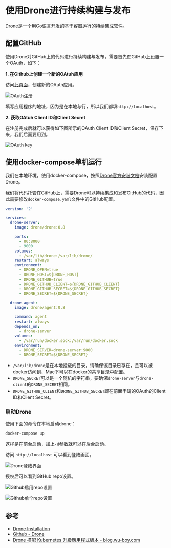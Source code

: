 # 使用Drone进行持续构建与发布

[Drone](https://drone.io)是一个用Go语言开发的基于容器运行的持续集成软件。

## 配置GitHub

使用Drone对GitHub上的代码进行持续构建与发布，需要首先在GitHub上设置一个OAuth，如下：

**1. 在Github上创建一个新的OAtuh应用**

访问[此頁面](https://github.com/settings/applications/new)，创建新的OAuth应用。

![OAuth注册](../images/github-oauth-register.jpg)

填写应用程序的地址，因为是在本地与行，所以我们都填`http://localhost`。

**2. 获取OAtuh Client ID和Client Secret**

在注册完成后就可以获得如下图所示的OAuth Client ID和Client Secret，保存下来，我们后面要用到。

![OAuth key](../images/github-oauth-drone-key.jpg)

## 使用docker-compose单机运行

我们在本地环境，使用docker-compose，按照[Drone官方安装文档](http://docs.drone.io/installation/)安装配置Drone。

我们将代码托管在GitHub上，需要Drone可以持续集成和发布GitHub的代码，因此需要修改`docker-compose.yaml`文件中的GitHub配置。

```yaml
version: '2'

services:
  drone-server:
    image: drone/drone:0.8

    ports:
      - 80:8000
      - 9000
    volumes:
      - /var/lib/drone:/var/lib/drone/
    restart: always
    environment:
      - DRONE_OPEN=true
      - DRONE_HOST=${DRONE_HOST}
      - DRONE_GITHUB=true
      - DRONE_GITHUB_CLIENT=${DRONE_GITHUB_CLIENT}
      - DRONE_GITHUB_SECRET=${DRONE_GITHUB_SECRET}
      - DRONE_SECRET=${DRONE_SECRET}

  drone-agent:
    image: drone/agent:0.8

    command: agent
    restart: always
    depends_on:
      - drone-server
    volumes:
      - /var/run/docker.sock:/var/run/docker.sock
    environment:
      - DRONE_SERVER=drone-server:9000
      - DRONE_SECRET=${DRONE_SECRET}
```

- `/var/lib/drone`是在本地挂载的目录，请确保该目录已存在，且可以被docker访问到，Mac下可以在docker的共享目录中配置。
- `DRONE_SECRET`可以是一个随机的字符串，要确保`drone-server`与`drone-client`的`DRONE_SECRET`相同。
- `DRONE_GITHUB_CLIENT`和`DRONE_GITHUB_SECRET`即在前面申请的OAuth的Client ID和Client Secret。

### 启动Drone

使用下面的命令在本地启动drone：

```bash
docker-compose up
```

这样是在前台启动，加上`-d`参数就可以在后台启动。

访问 `http://localhost` 可以看到登陆画面。

![Drone登陆界面](../images/drone-login-github.jpg)

授权后可以看到GitHub repo设置。

![Github启用repo设置](../images/drone-github-active.jpg)

![Github单个repo设置](../images/drone-github-repo-setting.jpg)

## 参考

- [Drone Installation](http://docs.drone.io/installation/)
- [Github - Drone](https://github.com/drone/drone)
- [Drone 搭配 Kubernetes 升級應用程式版本 - blog.wu-boy.com](https://blog.wu-boy.com/2017/10/upgrade-kubernetes-container-using-drone/)
